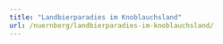 ```yaml
---
title: "Landbierparadies im Knoblauchsland"
url: /nuernberg/landbierparadies-im-knoblauchsland/
---
```

